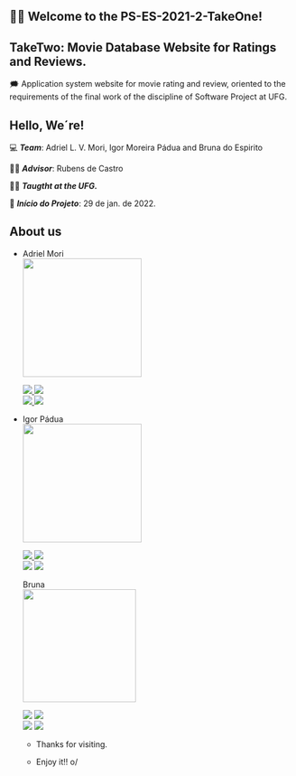 ## :man_technologist: Welcome to the PS-ES-2021-2-TakeOne!

## TakeTwo: Movie Database Website for Ratings and Reviews.



:right_anger_bubble: Application system website for movie rating and review, oriented to the requirements of the final work of the discipline of Software Project at UFG.

## Hello, We´re!


:computer: <b><i>Team</i></b>: Adriel L. V. Mori, Igor Moreira Pádua and Bruna do Espirito

:man_teacher: <b><i>Advisor</i></b>: Rubens de Castro

:technologist: <b><i>Taugtht at the UFG.</i></b>

:date: <b><i>Início do Projeto</i></b>: 29 de jan. de 2022.


## About us
  
<ul display="flex">
  
  <li>
  <div align="left">
  Adriel Mori
    </div>
  <div>
    <img src="https://user-images.githubusercontent.com/82418789/151549390-0679fff9-1153-47dc-b21a-f067f2928b58.jpg" width="210 px" /
  </div>
  
  <a href="https://github.com/MORIAdriel" target="_blank"><img src="https://img.shields.io/badge/GitHub-100000?style=for-the-badge&logo=github&logoColor=white" target="_blank">    </a>
  <a href="https://www.linkedin.com/in/adriel-lenner-mori-765171215" target="_blank"><img src="https://img.shields.io/badge/LinkedIn-0077B5?style=for-the-badge&logo=linkedin&logoColor=white" target="_blank"></a>
  <br>
  <a href="mailto:adrielmori@discente.ufg.br" target="_new"><img src="https://img.shields.io/badge/Gmail-D14836?style=for-the-badge&logo=gmail&logoColor=white" target="_blank">   </a>
  <a href="https://www.instagram.com/adriel_mori/" target="_blank"><img src="https://img.shields.io/badge/Instagram-E4405F?style=for-the-badge&logo=instagram&logoColor=white" target="_blank"></a>

<div align="center"> 

  </li>
    <li>
  <div align="left">
  Igor Pádua
    </div>
  <div>
    <img src="" width="210 px" />
  
  <a href="https://github.com/MORIAdriel" target="_blank"><img src="https://img.shields.io/badge/GitHub-100000?style=for-the-badge&logo=github&logoColor=white" target="_blank">    </a>
  <a href="https://www.linkedin.com/in/adriel-lenner-mori-765171215" target="_blank"><img src="https://img.shields.io/badge/LinkedIn-0077B5?style=for-the-badge&logo=linkedin&logoColor=white" target="_blank"></a>
  <br>
  <a href="mailto:adrielmori@discente.ufg.br" target="_new"><img src="https://img.shields.io/badge/Gmail-D14836?style=for-the-badge&logo=gmail&logoColor=white" target="_blank"></a>
  <a href="https://www.instagram.com/adriel_mori/" target="_blank"><img src="https://img.shields.io/badge/Instagram-E4405F?style=for-the-badge&logo=instagram&logoColor=white" target="_blank"></a>
  
</div>

<div align="left"> 
  Bruna
  <div>
    <img src="" width="200 px" />
  </div>
  
  <a href="https://github.com/MORIAdriel" target="_blank"><img src="https://img.shields.io/badge/GitHub-100000?style=for-the-badge&logo=github&logoColor=white" target="_blank"></a>
  <a href="https://www.linkedin.com/in/adriel-lenner-mori-765171215" target="_blank"><img src="https://img.shields.io/badge/LinkedIn-0077B5?style=for-the-badge&logo=linkedin&logoColor=white" target="_blank"></a>
  <br>
  <a href="mailto:adrielmori@discente.ufg.br" target="_new"><img src="https://img.shields.io/badge/Gmail-D14836?style=for-the-badge&logo=gmail&logoColor=white" target="_blank"></a>
  <a href="https://www.instagram.com/adriel_mori/" target="_blank"><img src="https://img.shields.io/badge/Instagram-E4405F?style=for-the-badge&logo=instagram&logoColor=white" target="_blank"></a>
    </div>
  </li>
  
- Thanks for visiting.

- Enjoy it!! o/
